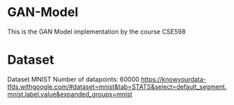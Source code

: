 # GAN-Model
This is the GAN Model implementation by the course CSE598

# Dataset
Dataset MNIST
    Number of datapoints: 60000
https://knowyourdata-tfds.withgoogle.com/#dataset=mnist&tab=STATS&select=default_segment.mnist.label.value&expanded_groups=mnist 
